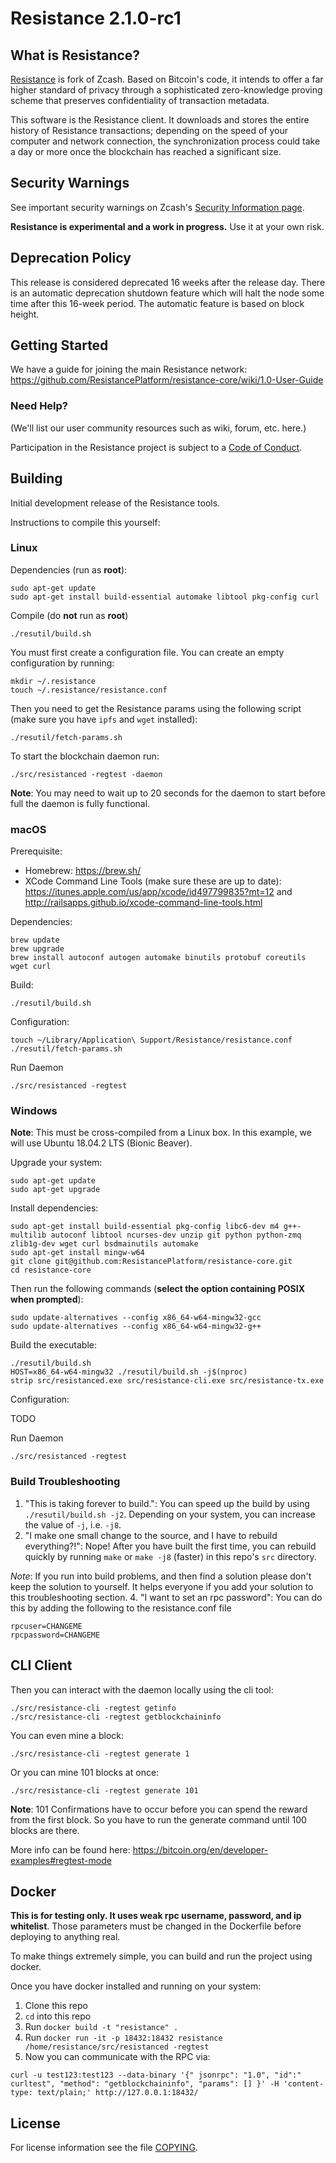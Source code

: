 # Resistance 2.1.0-rc1

## What is Resistance?

[Resistance](https://resistance.io/) is fork of Zcash.
Based on Bitcoin's code, it intends to offer a far higher standard of privacy
through a sophisticated zero-knowledge proving scheme that preserves
confidentiality of transaction metadata.

This software is the Resistance client. It downloads and stores the entire history
of Resistance transactions; depending on the speed of your computer and network
connection, the synchronization process could take a day or more once the
blockchain has reached a significant size.

## Security Warnings

See important security warnings on Zcash's
[Security Information page](https://z.cash/support/security/).

**Resistance is experimental and a work in progress.** Use it at your own risk.

## Deprecation Policy

This release is considered deprecated 16 weeks after the release day. There
is an automatic deprecation shutdown feature which will halt the node some
time after this 16-week period. The automatic feature is based on block
height.

## Getting Started

We have a guide for joining the main Resistance network:
https://github.com/ResistancePlatform/resistance-core/wiki/1.0-User-Guide

### Need Help?

(We'll list our user community resources such as wiki, forum, etc. here.)

Participation in the Resistance project is subject to a
[Code of Conduct](code_of_conduct.md).

## Building

Initial development release of the Resistance tools.

Instructions to compile this yourself:

### Linux

Dependencies (run as **root**):

```
sudo apt-get update
sudo apt-get install build-essential automake libtool pkg-config curl
```

Compile (do **not** run as **root**)

```
./resutil/build.sh
```

You must first create a configuration file. You can create an empty configuration by running:

```
mkdir ~/.resistance
touch ~/.resistance/resistance.conf
```

Then you need to get the Resistance params using the following script (make sure you have `ipfs` and `wget` installed):

```
./resutil/fetch-params.sh
```

To start the blockchain daemon run:

```
./src/resistanced -regtest -daemon
```

**Note**: You may need to wait up to 20 seconds for the daemon to start before full the daemon is fully functional.

### macOS

Prerequisite:

- Homebrew: https://brew.sh/
- XCode Command Line Tools (make sure these are up to date): https://itunes.apple.com/us/app/xcode/id497799835?mt=12 and http://railsapps.github.io/xcode-command-line-tools.html

Dependencies:

```
brew update
brew upgrade
brew install autoconf autogen automake binutils protobuf coreutils wget curl
```

Build:

```
./resutil/build.sh
```

Configuration:

```
touch ~/Library/Application\ Support/Resistance/resistance.conf
./resutil/fetch-params.sh
```

Run Daemon

```
./src/resistanced -regtest
```

### Windows

**Note**: This must be cross-compiled from a Linux box. In this example, we will use Ubuntu 18.04.2 LTS (Bionic Beaver).

Upgrade your system:

```
sudo apt-get update
sudo apt-get upgrade
```

Install dependencies:

```
sudo apt-get install build-essential pkg-config libc6-dev m4 g++-multilib autoconf libtool ncurses-dev unzip git python python-zmq zlib1g-dev wget curl bsdmainutils automake
sudo apt-get install mingw-w64
git clone git@github.com:ResistancePlatform/resistance-core.git
cd resistance-core
```

Then run the following commands (**select the option containing POSIX when prompted**):

```
sudo update-alternatives --config x86_64-w64-mingw32-gcc
sudo update-alternatives --config x86_64-w64-mingw32-g++
```

Build the executable:

```
./resutil/build.sh
HOST=x86_64-w64-mingw32 ./resutil/build.sh -j$(nproc)
strip src/resistanced.exe src/resistance-cli.exe src/resistance-tx.exe
```

Configuration:

TODO

Run Daemon

```
./src/resistanced -regtest
```


### Build Troubleshooting

1. "This is taking forever to build.": You can speed up the build by using `./resutil/build.sh -j2`. Depending on your system, you can increase the value of `-j`, i.e. `-j8`.
2. "I make one small change to the source, and I have to rebuild everything?!": Nope! After you have built the first time, you can rebuild quickly by running `make` or `make -j8` (faster) in this repo's `src` directory.

*Note*: If you run into build problems, and then find a solution please don't keep the solution to yourself. It helps everyone if you add your solution to this troubleshooting section.
4. "I want to set an rpc password": You can do this by adding the following to the resistance.conf file

```
rpcuser=CHANGEME
rpcpassword=CHANGEME
```

## CLI Client

Then you can interact with the daemon locally using the cli tool:

```
./src/resistance-cli -regtest getinfo
./src/resistance-cli -regtest getblockchaininfo
```

You can even mine a block:

```
./src/resistance-cli -regtest generate 1
```

Or you can mine 101 blocks at once:

```
./src/resistance-cli -regtest generate 101
```

**Note**: 101 Confirmations have to occur before you can spend the reward from the first block. So you have to run the generate command until 100 blocks are there.

More info can be found here: https://bitcoin.org/en/developer-examples#regtest-mode


## Docker

**This is for testing only. It uses weak rpc username, password, and ip whitelist**. Those parameters must be changed in the Dockerfile before deploying to anything real.

To make things extremely simple, you can build and run the project using docker.

Once you have docker installed and running on your system:

1. Clone this repo
2. `cd` into this repo
3. Run `docker build -t "resistance" .`
4. Run `docker run -it -p 18432:18432 resistance /home/resistance/src/resistanced -regtest`
5. Now you can communicate with the RPC via:

```
curl -u test123:test123 --data-binary '{" jsonrpc": "1.0", "id":" curltest", "method": "getblockchaininfo", "params": [] }' -H 'content-type: text/plain;' http://127.0.0.1:18432/
```

## License

For license information see the file [COPYING](COPYING).

